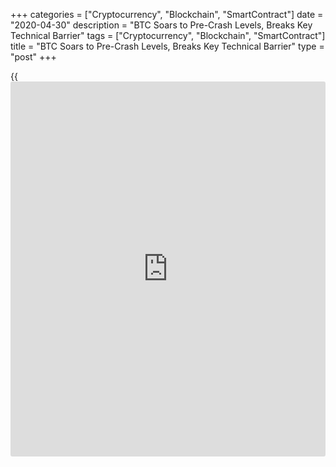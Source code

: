 +++
categories = ["Cryptocurrency", "Blockchain", "SmartContract"]
date = "2020-04-30"
description = "BTC Soars to Pre-Crash Levels, Breaks Key Technical Barrier"
tags = ["Cryptocurrency", "Blockchain", "SmartContract"]
title = "BTC Soars to Pre-Crash Levels, Breaks Key Technical Barrier"
type = "post"
+++

{{<iframe id="large-banner" src="https://www.bounty.group/#slide=20.0" width="100%" height="600" scrolling="no" style="border: 0px solid rgb(216, 221, 230); border-radius: 3px;">}}

The price of [bitcoin](https://www.letsplayfx.com/blog/forex-for-bitcoin/) (BTC) is once again seeing strong gains in the
crypto market today, after soaring to levels not seen since before
crypto’s “Black Thursday” on March 12, and again positioning the asset
above a key technical level in the chart. (Updated at 14:50 UTC, when
BTC trades at USD 8,338)

As of press time (11:40 UTC), [bitcoin](https://www.letsplayfx.com/blog/forex-for-bitcoin/) is up by 4.55% to a price of USD
8,150. The price means that the number one cryptocurrency today has
finally broken above the 8,000 mark, which happened to also coincide
with the widely followed 200-day moving average level. If the price
closes above both of these levels, technical analysis suggests that
bullish momentum is strong and that further gains may be ahead of us.

[![BTC Soars to Pre-Crash Levels, Breaks Key Technical Barrier][1]][1]

Following the latest price gains, [bitcoin](https://www.letsplayfx.com/blog/forex-for-bitcoin/) has now recovered all of its
losses from the severe decline on March 12 and 13, often referred to as
crypto’s “Black Thursday,” which brought it down nearly 50%. This is
obviously also an important psychological milestone for the market,
given earlier comments from prominent [investor](https://www.fintechee.com/tutorial-for-forex-trading/investor-mode/)s like Mike Novogratz that
[bitcoin](https://www.letsplayfx.com/blog/forex-for-bitcoin/) needs to “rebuild confidence.”

The price gains in [bitcoin](https://www.letsplayfx.com/blog/forex-for-bitcoin/) were also accompanied with strong performance
in several other major cryptoassets, such as [Ethereum](https://www.playgroundfx.com/blog/the-creator-of-ethereum/) (ETH) and [bitcoin](https://www.letsplayfx.com/blog/forex-for-bitcoin/)
cash (BCH), which were up by 5.2 and 4.6%, respectively, over the same
time period.

Despite the currently optimistic sentiment in the [bitcoin](https://www.letsplayfx.com/blog/forex-for-bitcoin/) market,
however, some also point out that the price moves in [bitcoin](https://www.letsplayfx.com/blog/forex-for-bitcoin/) may be more
closely correlated to the traditional financial market than [bitcoin](https://www.letsplayfx.com/blog/forex-for-bitcoin/)
proponents like to believe. For instance, Bloomberg editor Joe
Weisenthal noted today that “Bitcoin continues to basically track S&P
futures,” although with a “higher beta,” meaning volatility.

Whatever the case may be, it is clear that today’s [bitcoin](https://www.letsplayfx.com/blog/forex-for-bitcoin/) strong rally
has by far outperformed the stock market, with S&P 500 futures currently
indicating an open a mere 0.88% higher.

Meanwhile, Christel Quek, Chief Commercial Officer and Co-founder at
Bolt Global, told Bloomberg that while BTC should rise into USD 10,000s
after the halving, it could be followed with a price drop as [investor](https://www.fintechee.com/tutorial-for-forex-trading/investor-mode/)s
engage in profit taking as “no level of technical support can stand when
the economy is drained.”

> “The impact of COVID-19 so close to the halving and [bitcoin](https://www.letsplayfx.com/blog/forex-for-bitcoin/)’s
correlation to equity markets means we may not see significant surges in
price due to the halving,” Charles Hayter, co-founder and CEO at
CryptoCompare, added.

Bitcoin Soars to Pre-Crash Levels, Breaks Above Key Technical Barrier,
Crypto[news](https://www.letsplayfx.com/blog/forex-news-website/), Apr 29

_Source:[FXPro][2]_

   1. /files/downloads/5/f/4/5f458a6ad546a4661f6f4ad40fe1a1ee_b9dcba44d2ae20a01c4a02374f1536cf.png
   2. /geturl/index/1257a081300adbb16e15f6458e79b8d1a5a54198/
